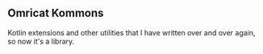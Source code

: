 ## Omricat Kommons

Kotlin extensions and other utilities that I have written over and over
again, so now it's a library.
